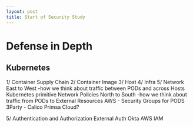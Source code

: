 ```yaml
---
layout: post
title: Start of Security Study
---
```


# Defense in Depth 
## Kubernetes
1/ Container Supply Chain
2/ Container Image
3/ Host 
4/ Infra
5/ Network
	East to West
	-how we think about traffic between PODs and across Hosts
	Kubernetes primitive Network Policies
	North to South
	-how we think about traffic from PODs to External Resources
	AWS - Security Groups for PODS
	3Party - Calico 
		Primsa Cloud?


5/ Authentication and Authorization
	External Auth
		Okta
		AWS IAM

